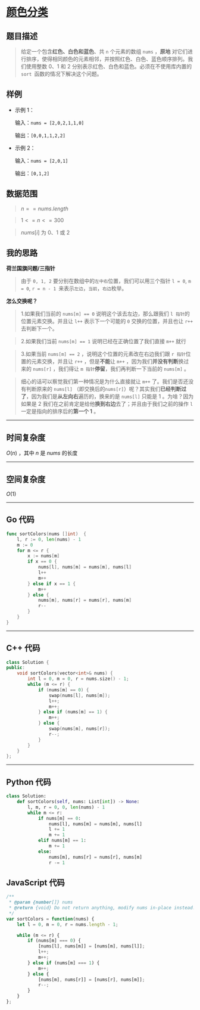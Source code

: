 # [颜色分类](https://leetcode.cn/problems/sort-colors/description/?envType=study-plan-v2&envId=top-100-liked)
## 题目描述 

> 给定一个包含**红色、白色和蓝色**、共 `n` 个元素的数组 `nums` ，**原地** 对它们进行排序，使得相同颜色的元素相邻，并按照红色、白色、蓝色顺序排列。我们使用整数 $0、 1$ 和 $2$ 分别表示红色、白色和蓝色。必须在不使用库内置的 `sort `函数的情况下解决这个问题。



## 样例

- 示例 $1$：

    输入：`nums = [2,0,2,1,1,0]`

    输出：`[0,0,1,1,2,2]`
- 示例 $2$：

    输入：`nums = [2,0,1]`

    输出：`[0,1,2]`



## 数据范围

> $n == nums.length$

> $1 <= n <= 300$

> $nums[i]$ 为 $0、1$ 或 $2$


## 我的思路

**荷兰国旗问题/三指针**

> 由于 `0, 1, 2` 要分别在数组中的`左中右`位置，我们可以用三个指针 `l = 0`, `m = 0`, `r = n - 1 `来表示`左边`，`当前`，`右边`枚举。

**怎么交换呢？**

> 1.如果我们当前的 `nums[m] == 0` 说明这个该去左边，那么跟我们 `l 指针`的位置元素交换。并且让 `l++` 表示下一个可能的 `0` 交换的位置，并且也让 `r++` 去判断下一个。

> 2.如果我们当前 `nums[m] == 1` 说明已经在正确位置了我们直接 `m++` 就行

> 3.如果当前 `nums[m] == 2` ，说明这个位置的元素改在右边我们跟 `r 指针`位置的元素交换，并且让 `r++` ，但是**不能**让 `m++` ，因为我们**并没有判断**换过来的 `nums[r]` ，我们得让 `m 指针`**停留**，我们再判断一下当前的 `nums[m]` 。

> 细心的话可以察觉我们第一种情况是为什么直接就让 `m++` 了。我们是否还没有判断原来的 `nums[l]` （即交换后的`nums[r]`）呢？其实我们**已经判断过了**，因为我们是**从左向右**遍历的，换来的是 `nums[l]` 只能是 $1$ 。为啥？因为如果是 $2$ 我们在之前肯定是给他**换到右边**去了；并且由于我们之前的操作 `l` 一定是指向的排序后的**第一个 1** 。

---

## 时间复杂度

$O(n)$ ，其中 $n$ 是 $nums$ 的长度

---

## 空间复杂度

$O(1)$

---

## Go 代码

```Go
func sortColors(nums []int)  {
    l, r := 0, len(nums) - 1
    m := 0
    for m <= r {
        x := nums[m]
        if x == 0 {
            nums[l], nums[m] = nums[m], nums[l]
            l++
            m++
        } else if x == 1 {
            m++
        } else {
            nums[m], nums[r] = nums[r], nums[m]
            r--
        }
    }
}
```
---

## C++ 代码

```C++
class Solution {
public:
    void sortColors(vector<int>& nums) {
        int l = 0, m = 0, r = nums.size() - 1;
        while (m <= r) {
            if (nums[m] == 0) {
                swap(nums[l], nums[m]);
                l++;
                m++;
            } else if (nums[m] == 1) {
                m++;
            } else {
                swap(nums[m], nums[r]);
                r--;
            }
        }
    }
};
```
---
## Python 代码

```Python
class Solution:
    def sortColors(self, nums: List[int]) -> None:
        l, m, r = 0, 0, len(nums) - 1
        while m <= r:
            if nums[m] == 0:
                nums[l], nums[m] = nums[m], nums[l]
                l += 1
                m += 1
            elif nums[m] == 1:
                m += 1
            else:
                nums[m], nums[r] = nums[r], nums[m]
                r -= 1
```

## JavaScript 代码

```JavaScript
/**
 * @param {number[]} nums
 * @return {void} Do not return anything, modify nums in-place instead.
 */
var sortColors = function(nums) {
    let l = 0, m = 0, r = nums.length - 1;

    while (m <= r) {
        if (nums[m] === 0) {
            [nums[l], nums[m]] = [nums[m], nums[l]];
            l++;
            m++;
        } else if (nums[m] === 1) {
            m++;
        } else {
            [nums[m], nums[r]] = [nums[r], nums[m]];
            r--;
        }
    }
};
```
